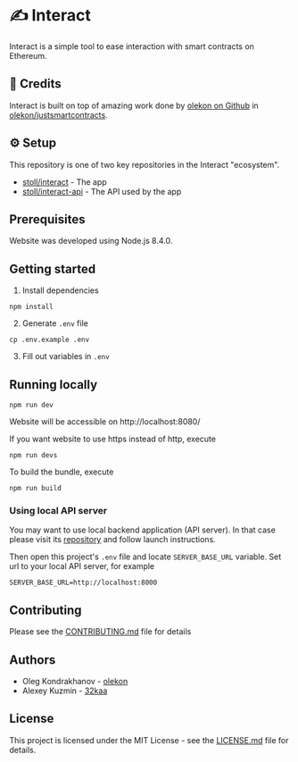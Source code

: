 # ✍️ Interact

Interact is a simple tool to ease interaction with smart contracts on Ethereum.

## 👏 Credits

Interact is built on top of amazing work done by [olekon on Github](https://github.com/olekon) in [olekon/justsmartcontracts](https://github.com/olekon/justsmartcontracts).

## ⚙️ Setup

This repository is one of two key repositories in the Interact "ecosystem".

* [stoll/interact](https://github.com/stoll/interact) - The app
* [stoll/interact-api](https://github.com/stoll/interact-api) - The API used by the app

## Prerequisites

Website was developed using Node.js 8.4.0.

## Getting started

1. Install dependencies

```
npm install
```

2. Generate `.env` file

```
cp .env.example .env
```

3. Fill out variables in `.env`

## Running locally

```
npm run dev
```

Website will be accessible on http://localhost:8080/

If you want website to use https instead of http, execute

```
npm run devs
```

To build the bundle, execute

```
npm run build
```

### Using local API server

You may want to use local backend application (API server). In that case please visit its [repository](https://github.com/stoll/interact-api) and follow launch instructions. 

Then open this project's `.env` file and locate `SERVER_BASE_URL` variable. Set url to your local API server, for example

```
SERVER_BASE_URL=http://localhost:8000
```

## Contributing

Please see the [CONTRIBUTING.md](./CONTRIBUTING.md) file for details

## Authors

* Oleg Kondrakhanov - [olekon](https://github.com/olekon)
* Alexey Kuzmin - [32kaa](https://github.com/32kaa)

## License

This project is licensed under the MIT License - see the [LICENSE.md](./LICENSE.md) file for details.
